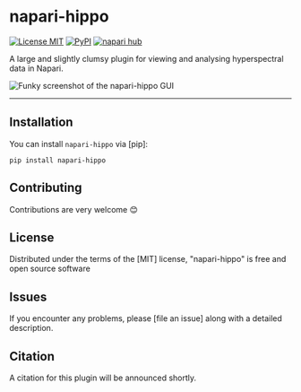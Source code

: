 # napari-hippo

[![License MIT](https://img.shields.io/pypi/l/napari-hippo.svg?color=green)](https://github.com/samthiele/napari-hippo/blob/main/LICENSE)
[![PyPI](https://img.shields.io/pypi/v/napari-hippo.svg?color=green)](https://pypi.org/project/napari-hippo)
[![napari hub](https://img.shields.io/endpoint?url=https://api.napari-hub.org/shields/napari-hippo)](https://napari-hub.org/plugins/napari-hippo)

A large and slightly clumsy plugin for viewing and analysing hyperspectral data in Napari.

![Funky screenshot of the napari-hippo GUI](screenshot.png)

----------------------------------

## Installation

You can install `napari-hippo` via [pip]:

    pip install napari-hippo


## Contributing

Contributions are very welcome :blush:

## License

Distributed under the terms of the [MIT] license,
"napari-hippo" is free and open source software

## Issues

If you encounter any problems, please [file an issue] along with a detailed description.

## Citation

A citation for this plugin will be announced shortly.